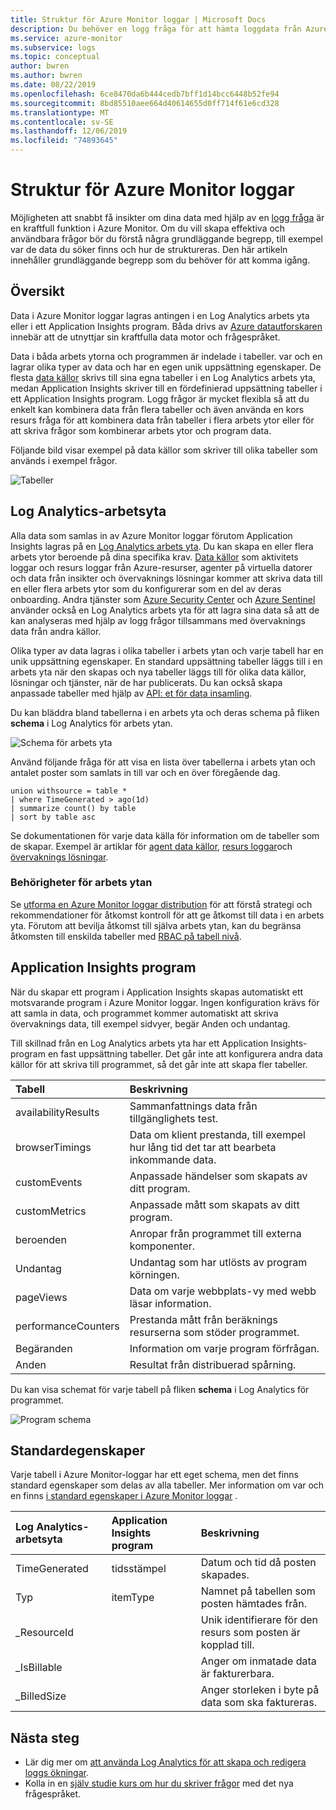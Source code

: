 ```yaml
---
title: Struktur för Azure Monitor loggar | Microsoft Docs
description: Du behöver en logg fråga för att hämta loggdata från Azure Monitor.  Den här artikeln beskriver hur nya logg frågor används i Azure Monitor och innehåller begrepp som du behöver förstå innan du skapar en.
ms.service: azure-monitor
ms.subservice: logs
ms.topic: conceptual
author: bwren
ms.author: bwren
ms.date: 08/22/2019
ms.openlocfilehash: 6ce8470da6b444cedb7bff1d14bcc6448b52fe94
ms.sourcegitcommit: 8bd85510aee664d40614655d0ff714f61e6cd328
ms.translationtype: MT
ms.contentlocale: sv-SE
ms.lasthandoff: 12/06/2019
ms.locfileid: "74893645"
---
```

# <a name="structure-of-azure-monitor-logs"></a>Struktur för Azure Monitor loggar
Möjligheten att snabbt få insikter om dina data med hjälp av en [logg fråga](log-query-overview.md) är en kraftfull funktion i Azure Monitor. Om du vill skapa effektiva och användbara frågor bör du förstå några grundläggande begrepp, till exempel var de data du söker finns och hur de struktureras. Den här artikeln innehåller grundläggande begrepp som du behöver för att komma igång.

## <a name="overview"></a>Översikt
Data i Azure Monitor loggar lagras antingen i en Log Analytics arbets yta eller i ett Application Insights program. Båda drivs av [Azure datautforskaren](/azure/data-explorer/) innebär att de utnyttjar sin kraftfulla data motor och frågespråket.

Data i båda arbets ytorna och programmen är indelade i tabeller. var och en lagrar olika typer av data och har en egen unik uppsättning egenskaper. De flesta [data källor](../platform/data-sources.md) skrivs till sina egna tabeller i en Log Analytics arbets yta, medan Application Insights skriver till en fördefinierad uppsättning tabeller i ett Application Insights program. Logg frågor är mycket flexibla så att du enkelt kan kombinera data från flera tabeller och även använda en kors resurs fråga för att kombinera data från tabeller i flera arbets ytor eller för att skriva frågor som kombinerar arbets ytor och program data.

Följande bild visar exempel på data källor som skriver till olika tabeller som används i exempel frågor.

![Tabeller](media/logs-structure/queries-tables.png)

## <a name="log-analytics-workspace"></a>Log Analytics-arbetsyta
Alla data som samlas in av Azure Monitor loggar förutom Application Insights lagras på en [Log Analytics arbets yta](../platform/manage-access.md). Du kan skapa en eller flera arbets ytor beroende på dina specifika krav. [Data källor](../platform/data-sources.md) som aktivitets loggar och resurs loggar från Azure-resurser, agenter på virtuella datorer och data från insikter och övervaknings lösningar kommer att skriva data till en eller flera arbets ytor som du konfigurerar som en del av deras onboarding. Andra tjänster som [Azure Security Center](/azure/security-center/) och [Azure Sentinel](/azure/sentinel/) använder också en Log Analytics arbets yta för att lagra sina data så att de kan analyseras med hjälp av logg frågor tillsammans med övervaknings data från andra källor.

Olika typer av data lagras i olika tabeller i arbets ytan och varje tabell har en unik uppsättning egenskaper. En standard uppsättning tabeller läggs till i en arbets yta när den skapas och nya tabeller läggs till för olika data källor, lösningar och tjänster, när de har publicerats. Du kan också skapa anpassade tabeller med hjälp av [API: et för data insamling](../platform/data-collector-api.md).

Du kan bläddra bland tabellerna i en arbets yta och deras schema på fliken **schema** i Log Analytics för arbets ytan.

![Schema för arbets yta](media/scope/workspace-schema.png)

Använd följande fråga för att visa en lista över tabellerna i arbets ytan och antalet poster som samlats in till var och en över föregående dag. 

```Kusto
union withsource = table * 
| where TimeGenerated > ago(1d)
| summarize count() by table
| sort by table asc
```
Se dokumentationen för varje data källa för information om de tabeller som de skapar. Exempel är artiklar för [agent data källor](../platform/agent-data-sources.md), [resurs loggar](../platform/diagnostic-logs-schema.md)och [övervaknings lösningar](../insights/solutions-inventory.md).

### <a name="workspace-permissions"></a>Behörigheter för arbets ytan
Se [utforma en Azure Monitor loggar distribution](../platform/design-logs-deployment.md) för att förstå strategi och rekommendationer för åtkomst kontroll för att ge åtkomst till data i en arbets yta. Förutom att bevilja åtkomst till själva arbets ytan, kan du begränsa åtkomsten till enskilda tabeller med [RBAC på tabell nivå](../platform/manage-access.md#table-level-rbac).

## <a name="application-insights-application"></a>Application Insights program
När du skapar ett program i Application Insights skapas automatiskt ett motsvarande program i Azure Monitor loggar. Ingen konfiguration krävs för att samla in data, och programmet kommer automatiskt att skriva övervaknings data, till exempel sidvyer, begär Anden och undantag.

Till skillnad från en Log Analytics arbets yta har ett Application Insights-program en fast uppsättning tabeller. Det går inte att konfigurera andra data källor för att skriva till programmet, så det går inte att skapa fler tabeller. 

| Tabell | Beskrivning | 
|:---|:---|
| availabilityResults | Sammanfattnings data från tillgänglighets test. |
| browserTimings      | Data om klient prestanda, till exempel hur lång tid det tar att bearbeta inkommande data. |
| customEvents        | Anpassade händelser som skapats av ditt program. |
| customMetrics       | Anpassade mått som skapats av ditt program. |
| beroenden        | Anropar från programmet till externa komponenter. |
| Undantag          | Undantag som har utlösts av program körningen. |
| pageViews           | Data om varje webbplats-vy med webb läsar information. |
| performanceCounters | Prestanda mått från beräknings resurserna som stöder programmet. |
| Begäranden            | Information om varje program förfrågan.  |
| Anden              | Resultat från distribuerad spårning. |

Du kan visa schemat för varje tabell på fliken **schema** i Log Analytics för programmet.

![Program schema](media/scope/application-schema.png)

## <a name="standard-properties"></a>Standardegenskaper
Varje tabell i Azure Monitor-loggar har ett eget schema, men det finns standard egenskaper som delas av alla tabeller. Mer information om var och en finns [i standard egenskaper i Azure Monitor loggar](../platform/log-standard-properties.md) .

| Log Analytics-arbetsyta | Application Insights program | Beskrivning |
|:---|:---|:---|
| TimeGenerated | tidsstämpel  | Datum och tid då posten skapades. |
| Typ          | itemType   | Namnet på tabellen som posten hämtades från. |
| _ResourceId   |            | Unik identifierare för den resurs som posten är kopplad till. |
| _IsBillable   |            | Anger om inmatade data är fakturerbara. |
| _BilledSize   |            | Anger storleken i byte på data som ska faktureras. |

## <a name="next-steps"></a>Nästa steg
- Lär dig mer om [att använda Log Analytics för att skapa och redigera loggs ökningar](../log-query/portals.md).
- Kolla in en [själv studie kurs om hur du skriver frågor](../log-query/get-started-queries.md) med det nya frågespråket.

